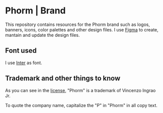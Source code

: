 # Phorm | Brand

This repository contains resources for the Phorm brand such as logos, banners, icons, color palettes and other design files.
I use [Figma](https://www.figma.com/) to create, mantain and update the design files.

## Font used

I use [Inter](https://rsms.me/inter) as font.

## Trademark and other things to know

As you can see in the [license](../LICENSE), "Phorm" is a trademark of Vincenzo Ingrao Jr.

To quote the company name, capitalize the "P" in "Phorm" in all copy text.
